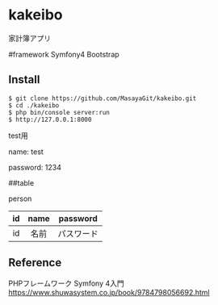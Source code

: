 # kakeibo
家計簿アプリ

#framework
Symfony4
Bootstrap

## Install

```
$ git clone https://github.com/MasayaGit/kakeibo.git
$ cd ./kakeibo
$ php bin/console server:run
$ http://127.0.0.1:8000 
```
test用

name: test

password: 1234

##table

person

|id|name|password|
|:---:|:---:|:---:|
|id|名前|パスワード|

## Reference
PHPフレームワーク Symfony 4入門
https://www.shuwasystem.co.jp/book/9784798056692.html
